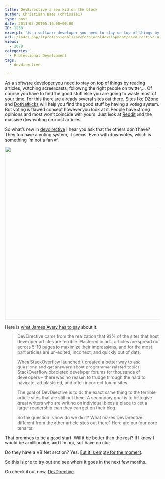 ```yaml
---
title: DevDirective a new kid on the block
author: Christiaan Baes (chrissie1)
type: post
date: 2011-07-20T05:16:00+00:00
ID: 1258
excerpt: 'As a software developer you need to stay on top of things by reading articles, watching screencasts, following the right people on twitter,... Of course you have to find the good stuff else you are going to waste most of your time. For this there are al&hellip;'
url: /index.php/itprofessionals/professionaldevelopment/devdirective-a-new-kid-on/
views:
  - 2079
categories:
  - Professional Development
tags:
  - devdirective

---
```

As a software developer you need to stay on top of things by reading articles, watching screencasts, following the right people on twitter,&#8230; Of course you have to find the good stuff else you are going to waste most of your time. For this there are already several sites out there. Sites like [DZone][1] and [DotNetkicks][2] will help you find the good stuff by having a voting system. But voting is flawed concept however you look at it. People have strong opinions and most won&#8217;t coincide with yours. Just look at [Reddit][3] and the massive downvoting on most articles. 

So what&#8217;s new in [devdirective][4] I hear you ask that the others don&#8217;t have? They too have a voting system, it seems. Even with downvotes, which is something I&#8217;m not a fan of. 

<div class="image_block">
  <a href="/wp-content/uploads/users/chrissie1/devdirective/devdirective.png?mtime=1311146162"><img alt="" src="/wp-content/uploads/users/chrissie1/devdirective/devdirective.png?mtime=1311146162" width="1315" height="562" /></a>
</div>

Here is [what James Avery has to say][5] about it.

> DevDirective came from the realization that 99% of the sites that host developer articles are terrible. Plastered in ads, articles are spread out across 5-10 pages to maximize their impressions, and for the most part articles are un-edited, incorrect, and quickly out of date.
> 
> When StackOverflow launched it created a better way to ask questions and get answers about programmer related topics. StackOverflow obsoleted developer forums for thousands of developers &#8211; there was no reason to trudge through the hard to navigate, ad plastered, and often incorrect forum sites.
> 
> The goal of DevDirective is to do the exact same thing to the terrible article sites that are still out there. A secondary goal is to help give great writers who are writing on individual blogs a place to get a larger readership than they can get on their blog.
> 
> So the question is how do we do it? What makes DevDirective different from the other article sites out there? Here are our four core tenants:

That promises to be a good start. Will it be better than the rest? If I knew I would be a millionaire, and I&#8217;m not, so I have no clue. 

Do they have a VB.Net section? Yes. [But it is empty for the moment][6].

So this is one to try out and see where it goes in the next few months.

Go check it out now, [DevDirective][4].

 [1]: http://www.dzone.com/links/index.html
 [2]: http://dotnetkicks.com/default.aspx
 [3]: http://www.reddit.com/
 [4]: http://devdirective.com/
 [5]: http://devdirective.com/post/11/what-is-devdirective
 [6]: http://devdirective.com/topics/dotnet-vbnet